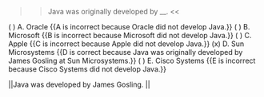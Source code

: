 >>Java was originally developed by <strong><em><em></em></strong></em>__. <<

( ) A. Oracle {{A is incorrect because Oracle did not develop Java.}}
( ) B. Microsoft {{B is incorrect because Microsoft did not develop Java.}}
( ) C. Apple {{C is incorrect because Apple did not develop Java.}}
(x) D. Sun Microsystems {{D is correct because Java was originally developed by James Gosling at Sun Microsystems.}}
( ) E. Cisco Systems {{E is incorrect because Cisco Systems did not develop Java.}}

||Java was developed by James Gosling. ||
